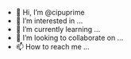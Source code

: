 - 👋 Hi, I’m @cipuprime
- 👀 I’m interested in ...
- 🌱 I’m currently learning ...
- 💞️ I’m looking to collaborate on ...
- 📫 How to reach me ...

<!---
cipuprime/cipuprime is a ✨ special ✨ repository because its `README.md` (this file) appears on your GitHub profile.
You can click the Preview link to take a look at your changes.
--->
